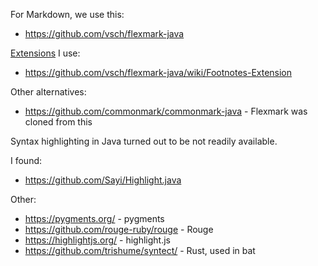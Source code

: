 For Markdown, we use this:

* https://github.com/vsch/flexmark-java

[Extensions](https://github.com/vsch/flexmark-java/wiki/Extensions) I use:

* https://github.com/vsch/flexmark-java/wiki/Footnotes-Extension

Other alternatives:
* https://github.com/commonmark/commonmark-java - Flexmark was cloned from this

Syntax highlighting in Java turned out to be not readily available.

I found:
* https://github.com/Sayi/Highlight.java 

Other:

* https://pygments.org/ - pygments
* https://github.com/rouge-ruby/rouge - Rouge
* https://highlightjs.org/ - highlight.js
* https://github.com/trishume/syntect/ - Rust, used in bat